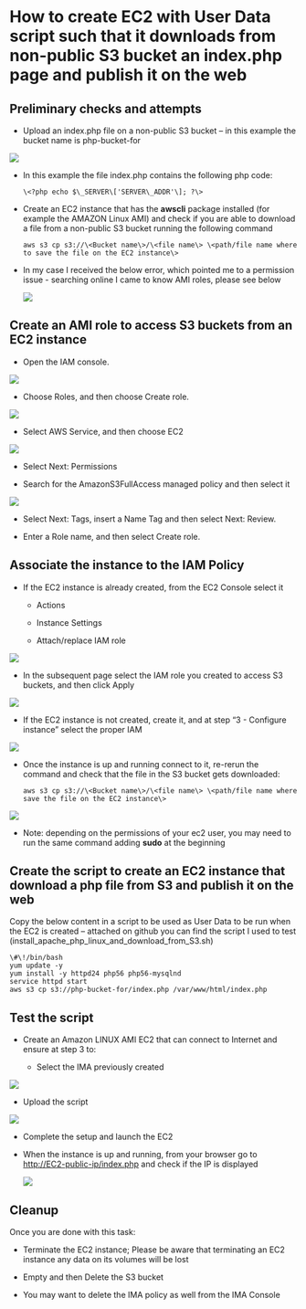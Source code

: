 # How to create EC2 with User Data script such that it downloads from non-public S3 bucket an index.php page and publish it on the web

## Preliminary checks and attempts

  - Upload an index.php file on a non-public S3 bucket – in this example
    the bucket name is php-bucket-for

![](.//media/image1.png)

  - In this example the file index.php contains the following php code:
    ```
    \<?php echo $\_SERVER\['SERVER\_ADDR'\]; ?\>
    ```
  - Create an EC2 instance that has the **awscli** package installed
    (for example the AMAZON Linux AMI) and check if you are able to
    download a file from a non-public S3 bucket running the following
    command
    ```
    aws s3 cp s3://\<Bucket name\>/\<file name\> \<path/file name where to save the file on the EC2 instance\>
    ```
  - In my case I received the below error, which pointed me to a permission issue - searching online I came to know AMI roles, please see below
    
    ![](.//media/image2.png)

## Create an AMI role to access S3 buckets from an EC2 instance

  - Open the IAM console.

![](.//media/image3.png)

  - Choose Roles, and then choose Create role.

![](.//media/image4.png)

  - Select AWS Service, and then choose EC2

![](.//media/image5.png)

  - Select Next: Permissions

  - Search for the AmazonS3FullAccess managed policy and then select it

![](.//media/image6.png)

  - Select Next: Tags, insert a Name Tag and then select Next: Review.

  - Enter a Role name, and then select Create role.

## Associate the instance to the IAM Policy

  - If the EC2 instance is already created, from the EC2 Console select
    it
    
      - Actions
    
      - Instance Settings
    
      - Attach/replace IAM role

![](.//media/image7.png)

  - In the subsequent page select the IAM role you created to access S3
    buckets, and then click Apply

![](.//media/image8.png)

  - If the EC2 instance is not created, create it, and at step “3 -
    Configure instance” select the proper IAM

![](.//media/image9.png)

  - Once the instance is up and running connect to it, re-rerun the
    command and check that the file in the S3 bucket gets downloaded:
    ```
    aws s3 cp s3://\<Bucket name\>/\<file name\> \<path/file name where
    save the file on the EC2 instance\>
    ```
    
![](.//media/image10.png)

  - Note: depending on the permissions of your ec2 user, you may need to
    run the same command adding **sudo** at the beginning

## Create the script to create an EC2 instance that download a php file from S3 and publish it on the web 

Copy the below content in a script to be used as User Data to be run
when the EC2 is created – attached on github you can find the script I
used to test (install\_apache\_php\_linux\_and\_download\_from\_S3.sh)
```
\#\!/bin/bash
yum update -y
yum install -y httpd24 php56 php56-mysqlnd
service httpd start
aws s3 cp s3://php-bucket-for/index.php /var/www/html/index.php
```
## Test the script

  - Create an Amazon LINUX AMI EC2 that can connect to Internet and
    ensure at step 3 to:
    
      - Select the IMA previously created

![](.//media/image11.png)

  - Upload the script

![](.//media/image12.png)

  - Complete the setup and launch the EC2

  - When the instance is up and running, from your browser go to
    <http://EC2-public-ip/index.php> and check if the IP is displayed
    
    ![](.//media/image13.png)

## Cleanup

Once you are done with this task:

  - Terminate the EC2 instance; Please be aware that terminating an EC2
    instance any data on its volumes will be lost

  - Empty and then Delete the S3 bucket

  - You may want to delete the IMA policy as well from the IMA Console
